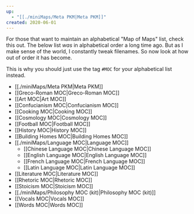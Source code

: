 ```yaml
---
up:
  - "[[./miniMaps/Meta PKM|Meta PKM]]"
created: 2020-06-01
---
```

For those that want to maintain an alphabetical "Map of Maps" list, check this out. The below list *was* in alphabetical order a long time ago. But as I make sense of the world, I constantly tweak filenames. So now look at how out of order it has become. 

This is why you should just use the tag `#MOC` for your alphabetical list instead.

- [[./miniMaps/Meta PKM|Meta PKM]]
- [[Greco-Roman MOC|Greco-Roman MOC]]
- [[Art MOC|Art MOC]]
- [[Confucianism MOC|Confucianism MOC]]
- [[Cooking MOC|Cooking MOC]]
- [[Cosmology MOC|Cosmology MOC]]
- [[Football MOC|Football MOC]]
- [[History MOC|History MOC]]
- [[Building Homes MOC|Building Homes MOC]]
- [[./miniMaps/Language MOC|Language MOC]]
	- [[Chinese Language MOC|Chinese Language MOC]]
	- [[English Language MOC|English Language MOC]]
	- [[French Language MOC|French Language MOC]]
	- [[Latin Language MOC|Latin Language MOC]]
- [[Literature MOC|Literature MOC]]
- [[Rhetoric MOC|Rhetoric MOC]]
- [[Stoicism MOC|Stoicism MOC]]
- [[./miniMaps/Philosophy MOC (kit)|Philosophy MOC (kit)]]
- [[Vocals MOC|Vocals MOC]]
- [[Words MOC|Words MOC]]